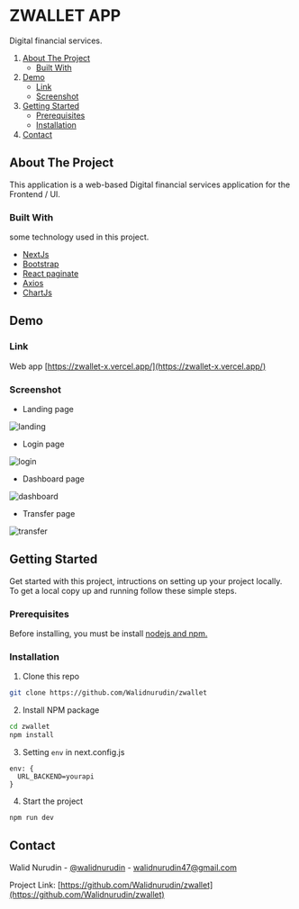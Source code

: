# ZWALLET APP

Digital financial services.

<!-- NAVIGATION -->
<ol>
    <li>
      <a href="#about-the-project">About The Project</a>
      <ul>
        <li><a href="#built-with">Built With</a></li>
      </ul>
    </li>
    <li>
      <a href="#demo">Demo</a>
      <ul>
        <li><a href="#link">Link</a></li>
        <li><a href="#screenshot">Screenshot</a></li>
      </ul>
    </li>
    <li>
      <a href="#getting-started">Getting Started</a>
      <ul>
        <li><a href="#prerequisites">Prerequisites</a></li>
        <li><a href="#installation">Installation</a></li>
      </ul>
    </li>
    <li><a href="#contact">Contact</a></li>
</ol>

<!-- ABOUT THE PROJECT -->

## About The Project

This application is a web-based Digital financial services application for the Frontend / UI.

### Built With

some technology used in this project.

- [NextJs](https://nextjs.org/)
- [Bootstrap](https://https://getbootstrap.com)
- [React paginate](https://www.npmjs.com/package/react-paginate)
- [Axios](https://www.npmjs.com/package/axios)
- [ChartJs](https://www.npmjs.com/package/react-chartjs-2)

<!-- DEMO -->

## Demo

### Link

Web app [https://zwallet-x.vercel.app/](https://zwallet-x.vercel.app/)

### Screenshot

- Landing page

![landing](https://user-images.githubusercontent.com/59267364/146682329-b77d86bd-6493-4575-b35a-b794b32760be.png)

- Login page

![login](https://user-images.githubusercontent.com/59267364/146682322-1eb29f85-522f-4d4b-9750-779a37c1bb91.png)

- Dashboard page

![dashboard](https://user-images.githubusercontent.com/59267364/146682313-ef95a134-37f7-43dc-9a85-3e501ae5e8e5.png)

- Transfer page

![transfer](https://user-images.githubusercontent.com/59267364/146682318-5b60668c-62bd-4917-b05f-9892ffd081a5.png)

<!-- GETTING STARTED -->

## Getting Started

Get started with this project, intructions on setting up your project locally.
To get a local copy up and running follow these simple steps.

### Prerequisites

Before installing, you must be install [nodejs and npm.](https://nodejs.org)

### Installation

1. Clone this repo

```sh
git clone https://github.com/Walidnurudin/zwallet
```

2. Install NPM package

```sh
cd zwallet
npm install
```

3. Setting `env` in next.config.js

```
env: {
  URL_BACKEND=yourapi
}
```

4. Start the project

```sh
npm run dev
```

<!-- CONTACT -->

## Contact

Walid Nurudin - [@walidnurudin](https://www.linkedin.com/in/walidnurudin/) - walidnurudin47@gmail.com

Project Link: [https://github.com/Walidnurudin/zwallet](https://github.com/Walidnurudin/zwallet)
